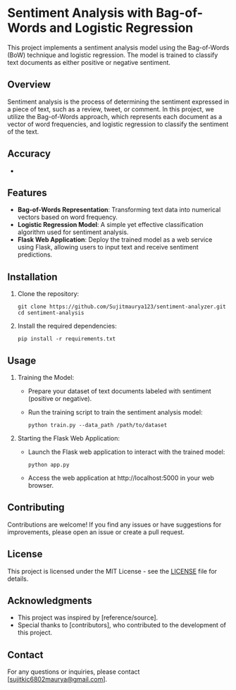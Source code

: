 # Sentiment Analysis with Bag-of-Words and Logistic Regression

This project implements a sentiment analysis model using the Bag-of-Words (BoW) technique and logistic regression. The model is trained to classify text documents as either positive or negative sentiment.

## Overview

Sentiment analysis is the process of determining the sentiment expressed in a piece of text, such as a review, tweet, or comment. In this project, we utilize the Bag-of-Words approach, which represents each document as a vector of word frequencies, and logistic regression to classify the sentiment of the text.

## Accuracy

-

## Features

- **Bag-of-Words Representation**: Transforming text data into numerical vectors based on word frequency.
- **Logistic Regression Model**: A simple yet effective classification algorithm used for sentiment analysis.
- **Flask Web Application**: Deploy the trained model as a web service using Flask, allowing users to input text and receive sentiment predictions.

## Installation

1. Clone the repository:

    ```
    git clone https://github.com/Sujitmaurya123/sentiment-analyzer.git
    cd sentiment-analysis
    ```

2. Install the required dependencies:

    ```
    pip install -r requirements.txt
    ```

## Usage

1. Training the Model:

    - Prepare your dataset of text documents labeled with sentiment (positive or negative).
    - Run the training script to train the sentiment analysis model:

        ```
        python train.py --data_path /path/to/dataset
        ```

2. Starting the Flask Web Application:

    - Launch the Flask web application to interact with the trained model:

        ```
        python app.py
        ```

    - Access the web application at http://localhost:5000 in your web browser.

## Contributing

Contributions are welcome! If you find any issues or have suggestions for improvements, please open an issue or create a pull request.

## License

This project is licensed under the MIT License - see the [LICENSE](LICENSE) file for details.

## Acknowledgments

- This project was inspired by [reference/source].
- Special thanks to [contributors], who contributed to the development of this project.

## Contact

For any questions or inquiries, please contact [sujitkic6802maurya@gmail.com].

